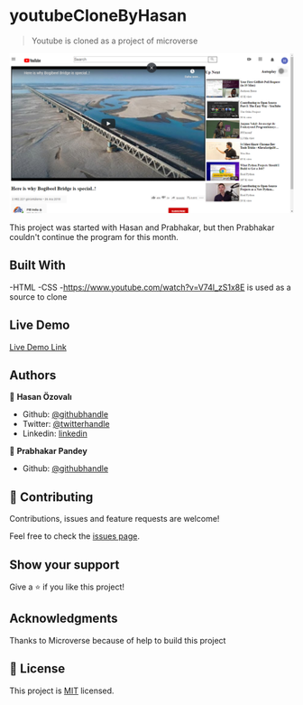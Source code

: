 # youtubeCloneByHasan

> Youtube is cloned as a project of microverse

![screenshot](./app_screenshot.png)

This project was started with Hasan and Prabhakar, but then Prabhakar couldn't continue the program for this month.

## Built With
-HTML 
-CSS
-https://www.youtube.com/watch?v=V74l_zS1x8E is used as a source to clone

## Live Demo

[Live Demo Link](http://ozovalihasan.github.io/youtubeCloneByHasan/index.html)


## Authors

👤 **Hasan Özovalı**

- Github: [@githubhandle](https://github.com/ozovalihasan)
- Twitter: [@twitterhandle](https://twitter.com/ozovalihasan)
- Linkedin: [linkedin](https://www.linkedin.com/in/hasan-ozovali/)

👤 **Prabhakar Pandey**

- Github: [@githubhandle](https://github.com/Prabhakarzx)


## 🤝 Contributing

Contributions, issues and feature requests are welcome!

Feel free to check the [issues page](issues/).

## Show your support

Give a ⭐️ if you like this project!

## Acknowledgments

Thanks to Microverse because of help to build this project

## 📝 License

This project is [MIT](lic.url) licensed.